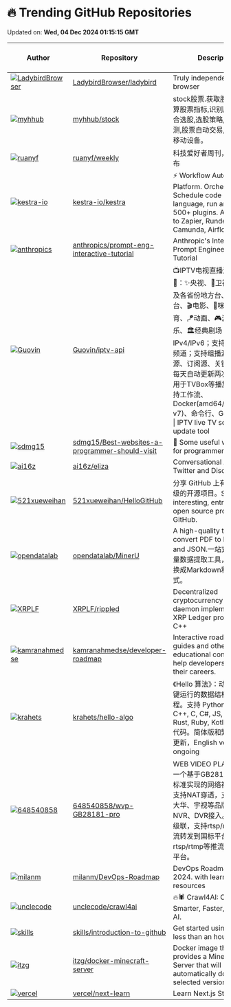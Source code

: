 # 🔥 Trending GitHub Repositories

Updated on: **Wed, 04 Dec 2024 01:15:15 GMT**

| Author | Repository | Description | Language | ⭐ Total Stars | 🌟 Stars Today |
|--------|------------|-------------|----------|----------------|----------------|
| [![LadybirdBrowser](https://avatars.githubusercontent.com/u/5954907?s=40&v=4)](https://github.com/LadybirdBrowser) | [LadybirdBrowser/ladybird](https://github.com/LadybirdBrowser/ladybird) | Truly independent web browser | C++ | 24272 | 1,048 |
| [![myhhub](https://avatars.githubusercontent.com/u/41766026?s=40&v=4)](https://github.com/myhhub) | [myhhub/stock](https://github.com/myhhub/stock) | stock股票.获取股票数据,计算股票指标,识别股票形态,综合选股,选股策略,股票验证回测,股票自动交易,支持PC及移动设备。 | Python | 4797 | 399 |
| [![ruanyf](https://avatars.githubusercontent.com/u/905434?s=40&v=4)](https://github.com/ruanyf) | [ruanyf/weekly](https://github.com/ruanyf/weekly) | 科技爱好者周刊，每周五发布 | N/A | 48884 | 116 |
| [![kestra-io](https://avatars.githubusercontent.com/u/2064609?s=40&v=4)](https://github.com/kestra-io) | [kestra-io/kestra](https://github.com/kestra-io/kestra) | ⚡ Workflow Automation Platform. Orchestrate & Schedule code in any language, run anywhere, 500+ plugins. Alternative to Zapier, Rundeck, Camunda, Airflow... | Java | 14304 | 225 |
| [![anthropics](https://avatars.githubusercontent.com/u/2212020?s=40&v=4)](https://github.com/anthropics) | [anthropics/prompt-eng-interactive-tutorial](https://github.com/anthropics/prompt-eng-interactive-tutorial) | Anthropic's Interactive Prompt Engineering Tutorial | Jupyter Notebook | 1631 | 303 |
| [![Guovin](https://avatars.githubusercontent.com/u/37107669?s=40&v=4)](https://github.com/Guovin) | [Guovin/iptv-api](https://github.com/Guovin/iptv-api) | 📺IPTV电视直播源更新工具🚀：✨央视、📡卫视、☘️广东及各省份地方台、🌊港·澳·台、🎬电影、🎥咪咕、🏀体育、🪁动画、🎮游戏、🎵音乐、🏛经典剧场；支持IPv4/IPv6；支持自定义增加频道；支持组播源、酒店源、订阅源、关键字搜索；每天自动更新两次，结果可用于TVBox等播放软件；支持工作流、Docker(amd64/arm64/arm v7)、命令行、GUI运行方式 \| IPTV live TV source update tool | Python | 7379 | 367 |
| [![sdmg15](https://avatars.githubusercontent.com/u/13077039?s=40&v=4)](https://github.com/sdmg15) | [sdmg15/Best-websites-a-programmer-should-visit](https://github.com/sdmg15/Best-websites-a-programmer-should-visit) | 🔗 Some useful websites for programmers. | N/A | 62975 | 400 |
| [![ai16z](https://avatars.githubusercontent.com/u/18633264?s=40&v=4)](https://github.com/ai16z) | [ai16z/eliza](https://github.com/ai16z/eliza) | Conversational Agent for Twitter and Discord | TypeScript | 2788 | 152 |
| [![521xueweihan](https://avatars.githubusercontent.com/u/8255800?s=40&v=4)](https://github.com/521xueweihan) | [521xueweihan/HelloGitHub](https://github.com/521xueweihan/HelloGitHub) | 分享 GitHub 上有趣、入门级的开源项目。Share interesting, entry-level open source projects on GitHub. | Python | 94922 | 293 |
| [![opendatalab](https://avatars.githubusercontent.com/u/11393164?s=40&v=4)](https://github.com/opendatalab) | [opendatalab/MinerU](https://github.com/opendatalab/MinerU) | A high-quality tool for convert PDF to Markdown and JSON.一站式开源高质量数据提取工具，将PDF转换成Markdown和JSON格式。 | Python | 20109 | 156 |
| [![XRPLF](https://avatars.githubusercontent.com/u/877549?s=40&v=4)](https://github.com/XRPLF) | [XRPLF/rippled](https://github.com/XRPLF/rippled) | Decentralized cryptocurrency blockchain daemon implementing the XRP Ledger protocol in C++ | C++ | 4607 | 6 |
| [![kamranahmedse](https://avatars.githubusercontent.com/u/4921183?s=40&v=4)](https://github.com/kamranahmedse) | [kamranahmedse/developer-roadmap](https://github.com/kamranahmedse/developer-roadmap) | Interactive roadmaps, guides and other educational content to help developers grow in their careers. | TypeScript | 299785 | 277 |
| [![krahets](https://avatars.githubusercontent.com/u/26993056?s=40&v=4)](https://github.com/krahets) | [krahets/hello-algo](https://github.com/krahets/hello-algo) | 《Hello 算法》：动画图解、一键运行的数据结构与算法教程。支持 Python, Java, C++, C, C#, JS, Go, Swift, Rust, Ruby, Kotlin, TS, Dart 代码。简体版和繁体版同步更新，English version ongoing | Java | 101544 | 436 |
| [![648540858](https://avatars.githubusercontent.com/u/18274453?s=40&v=4)](https://github.com/648540858) | [648540858/wvp-GB28181-pro](https://github.com/648540858/wvp-GB28181-pro) | WEB VIDEO PLATFORM是一个基于GB28181-2016标准实现的网络视频平台，支持NAT穿透，支持海康、大华、宇视等品牌的IPC、NVR、DVR接入。支持国标级联，支持rtsp/rtmp等视频流转发到国标平台，支持rtsp/rtmp等推流转发到国标平台。 | Java | 5118 | 7 |
| [![milanm](https://avatars.githubusercontent.com/u/578450?s=40&v=4)](https://github.com/milanm) | [milanm/DevOps-Roadmap](https://github.com/milanm/DevOps-Roadmap) | DevOps Roadmap for 2024. with learning resources | N/A | 12708 | 18 |
| [![unclecode](https://avatars.githubusercontent.com/u/12494079?s=40&v=4)](https://github.com/unclecode) | [unclecode/crawl4ai](https://github.com/unclecode/crawl4ai) | 🔥🕷️ Crawl4AI: Crawl Smarter, Faster, Freely. For AI. | HTML | 17827 | 158 |
| [![skills](https://avatars.githubusercontent.com/u/1221423?s=40&v=4)](https://github.com/skills) | [skills/introduction-to-github](https://github.com/skills/introduction-to-github) | Get started using GitHub in less than an hour. | N/A | 5594 | 193 |
| [![itzg](https://avatars.githubusercontent.com/u/988985?s=40&v=4)](https://github.com/itzg) | [itzg/docker-minecraft-server](https://github.com/itzg/docker-minecraft-server) | Docker image that provides a Minecraft Server that will automatically download selected version at startup | Shell | 9883 | 41 |
| [![vercel](https://avatars.githubusercontent.com/u/32464864?s=40&v=4)](https://github.com/vercel) | [vercel/next-learn](https://github.com/vercel/next-learn) | Learn Next.js Starter Code | TypeScript | 3897 | 4 |
